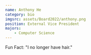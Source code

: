 ```yaml
---
name: Anthony He
category: bio
imgsrc: assets/Board2022/anthony.png
position: External Vice President
majors:
    - Computer Science
---
```


Fun Fact: "I no longer have hair."
